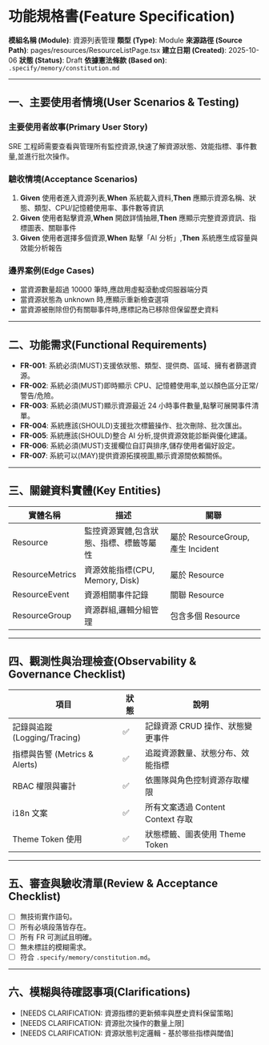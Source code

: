 # 功能規格書(Feature Specification)

**模組名稱 (Module)**: 資源列表管理
**類型 (Type)**: Module
**來源路徑 (Source Path)**: pages/resources/ResourceListPage.tsx
**建立日期 (Created)**: 2025-10-06
**狀態 (Status)**: Draft
**依據憲法條款 (Based on)**: `.specify/memory/constitution.md`

---

## 一、主要使用者情境(User Scenarios & Testing)

### 主要使用者故事(Primary User Story)
SRE 工程師需要查看與管理所有監控資源,快速了解資源狀態、效能指標、事件數量,並進行批次操作。

### 驗收情境(Acceptance Scenarios)
1. **Given** 使用者進入資源列表,**When** 系統載入資料,**Then** 應顯示資源名稱、狀態、類型、CPU/記憶體使用率、事件數等資訊
2. **Given** 使用者點擊資源,**When** 開啟詳情抽屜,**Then** 應顯示完整資源資訊、指標圖表、關聯事件
3. **Given** 使用者選擇多個資源,**When** 點擊「AI 分析」,**Then** 系統應生成容量與效能分析報告

### 邊界案例(Edge Cases)
- 當資源數量超過 10000 筆時,應啟用虛擬滾動或伺服器端分頁
- 當資源狀態為 unknown 時,應顯示重新檢查選項
- 當資源被刪除但仍有關聯事件時,應標記為已移除但保留歷史資料

---

## 二、功能需求(Functional Requirements)

- **FR-001**: 系統必須(MUST)支援依狀態、類型、提供商、區域、擁有者篩選資源。
- **FR-002**: 系統必須(MUST)即時顯示 CPU、記憶體使用率,並以顏色區分正常/警告/危險。
- **FR-003**: 系統必須(MUST)顯示資源最近 24 小時事件數量,點擊可展開事件清單。
- **FR-004**: 系統應該(SHOULD)支援批次標籤操作、批次刪除、批次匯出。
- **FR-005**: 系統應該(SHOULD)整合 AI 分析,提供資源效能診斷與優化建議。
- **FR-006**: 系統必須(MUST)支援欄位自訂與排序,儲存使用者偏好設定。
- **FR-007**: 系統可以(MAY)提供資源拓撲視圖,顯示資源間依賴關係。

---

## 三、關鍵資料實體(Key Entities)
| 實體名稱 | 描述 | 關聯 |
|-----------|------|------|
| Resource | 監控資源實體,包含狀態、指標、標籤等屬性 | 屬於 ResourceGroup, 產生 Incident |
| ResourceMetrics | 資源效能指標(CPU, Memory, Disk) | 屬於 Resource |
| ResourceEvent | 資源相關事件記錄 | 關聯 Resource |
| ResourceGroup | 資源群組,邏輯分組管理 | 包含多個 Resource |

---

## 四、觀測性與治理檢查(Observability & Governance Checklist)

| 項目 | 狀態 | 說明 |
|------|------|------|
| 記錄與追蹤 (Logging/Tracing) | ✅ | 記錄資源 CRUD 操作、狀態變更事件 |
| 指標與告警 (Metrics & Alerts) | ✅ | 追蹤資源數量、狀態分布、效能指標 |
| RBAC 權限與審計 | ✅ | 依團隊與角色控制資源存取權限 |
| i18n 文案 | ✅ | 所有文案透過 Content Context 存取 |
| Theme Token 使用 | ✅ | 狀態標籤、圖表使用 Theme Token |

---

## 五、審查與驗收清單(Review & Acceptance Checklist)

- [ ] 無技術實作語句。
- [ ] 所有必填段落皆存在。
- [ ] 所有 FR 可測試且明確。
- [ ] 無未標註的模糊需求。
- [ ] 符合 `.specify/memory/constitution.md`。

---

## 六、模糊與待確認事項(Clarifications)

- [NEEDS CLARIFICATION: 資源指標的更新頻率與歷史資料保留策略]
- [NEEDS CLARIFICATION: 資源批次操作的數量上限]
- [NEEDS CLARIFICATION: 資源狀態判定邏輯 - 基於哪些指標與閾值]
